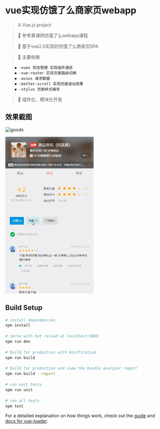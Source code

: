# vue实现仿饿了么商家页webapp

> A Vue.js project


>    🔸 参考慕课网仿饿了么webapp课程

>    🔸 基于vue2.0实现的仿饿了么商家页SPA
    
>    🔸 主要依赖
    
        ◾ -vuex 状态管理 实现组件通信
        ◾ -vue-router 实现页面路由切换
        ◾ -axios 请求数据
        ◾ -better-scroll 实现页面滚动效果 
        ◾ -stylus 页面样式编写
    
    
>    🔸 组件化、模块化开发
    

## 效果截图
    
 
   ![goods](https://github.com/kitkat2/vue-eleme-webapp/blob/master/img/goods.gif)
   
  ![seller](https://github.com/kitkat2/vue-eleme-webapp/blob/master/img/seller.gif)


## Build Setup

``` bash
# install dependencies
npm install

# serve with hot reload at localhost:8080
npm run dev

# build for production with minification
npm run build

# build for production and view the bundle analyzer report
npm run build --report

# run unit tests
npm run unit

# run all tests
npm test
```

For a detailed explanation on how things work, check out the [guide](http://vuejs-templates.github.io/webpack/) and [docs for vue-loader](http://vuejs.github.io/vue-loader).
